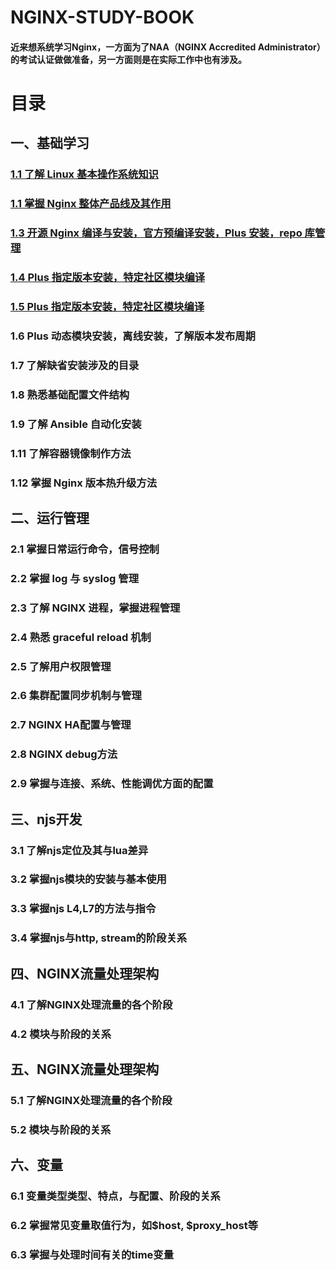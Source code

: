 # NGINX-STUDY-BOOK

#### 近来想系统学习Nginx，一方面为了NAA（NGINX Accredited Administrator）的考试认证做做准备，另一方面则是在实际工作中也有涉及。

# 目录

## 一、基础学习

### [1.1 了解 Linux 基本操作系统知识](./chapter_1/1_1.md)

### [1.1 掌握 Nginx 整体产品线及其作用](./chapter_1/1_2.md)

### [1.3 开源 Nginx 编译与安装，官方预编译安装，Plus 安装，repo 库管理](./chapter_1/1_3.md)

### [1.4 Plus 指定版本安装，特定社区模块编译](./chapter_1/1_4.md)

### [1.5 Plus 指定版本安装，特定社区模块编译](./chapter_1/1_5.md)

### 1.6 Plus 动态模块安装，离线安装，了解版本发布周期

### 1.7 了解缺省安装涉及的目录

### 1.8 熟悉基础配置文件结构

### 1.9 了解 Ansible 自动化安装

### 1.11 了解容器镜像制作方法

### 1.12 掌握 Nginx 版本热升级方法

## 二、运行管理

### 2.1 掌握日常运行命令，信号控制

### 2.2 掌握 log 与 syslog 管理

### 2.3 了解 NGINX 进程，掌握进程管理

### 2.4 熟悉 graceful reload 机制

### 2.5 了解用户权限管理

### 2.6 集群配置同步机制与管理

### 2.7 NGINX HA配置与管理

### 2.8 NGINX debug方法

### 2.9 掌握与连接、系统、性能调优方面的配置

## 三、njs开发

### 3.1 了解njs定位及其与lua差异

### 3.2 掌握njs模块的安装与基本使用

### 3.3 掌握njs L4,L7的方法与指令

### 3.4 掌握njs与http, stream的阶段关系

## 四、NGINX流量处理架构

### 4.1 了解NGINX处理流量的各个阶段

### 4.2 模块与阶段的关系

## 五、NGINX流量处理架构

### 5.1 了解NGINX处理流量的各个阶段

### 5.2 模块与阶段的关系

## 六、变量

### 6.1 变量类型类型、特点，与配置、阶段的关系

### 6.2 掌握常见变量取值行为，如$host, $proxy_host等

### 6.3 掌握与处理时间有关的time变量



